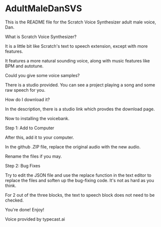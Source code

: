 # AdultMaleDanSVS
This is the README file for the Scratch Voice Synthesizer adult male voice, Dan.

What is Scratch Voice Synthesizer?

It is a little bit like Scratch's text to speech
extension, except with more features.

It features a more natural sounding voice,
along with music features like BPM and
autotune.

Could you give some voice samples?

There is a studio provided. You can see a 
project playing a song and some raw
speech for you.

How do I download it?

In the description, there is a studio link
which provdes the download page.

Now to installing the voicebank.

Step 1: Add to Computer

After this, add it to your computer.

In the github .ZIP file, replace the 
original audio with the new audio.

Rename the files if you may.

Step 2: Bug Fixes

Try to edit the JSON file and use the replace function in the text editor to
replace the files and soften up the
bug-fixing code. It's not as hard as you
think.

For 2 out of the three blocks, the
text to speech block does not
need to be checked.

You're done! Enjoy!

Voice provided by typecast.ai
